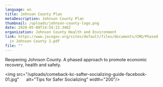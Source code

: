 ```yaml
---
language: en
title: Johnson County Plan
metaDescription: Johnson County Plan
thumbnail: /uploads/johnson-county-logo.png
date: 2020-05-08T14:54:22.346Z
organization: Johnson County Health and Environment
link: https://www.jocogov.org/sites/default/files/documents/CMO/Phased opening
  in Johnson County 2.pdf
file: ""
---
```


Reopening Johnson County. A phased approach to promote economic recovery, health and safety.

<img src="/uploads/comeback-kc-safter-socializing-guide-facebook-01.jpg"      alt="Tips for Safer Socializing" width="200"/>
